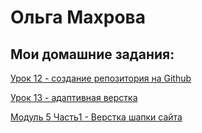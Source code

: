 

# Ольга Махрова
## Мои домашние задания:


[Урок 12 - создание репозитория на Github](https://github.com/OlgaMakhrova/OlgaMakhrova.github.io/ "создание репозитория на Github")


[Урок 13 - адаптивная верстка](https://github.com/OlgaMakhrova/OlgaMakhrova.github.io/ "адаптивная верстка") 


[Модуль 5 Часть1 - Верстка шапки сайта](https://github.com/OlgaMakhrova/OlgaMakhrova.github.io/ "Верстка шапки сайта")
